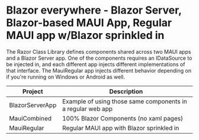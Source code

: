 # Blazor everywhere - Blazor Server, Blazor-based MAUI App, Regular MAUI app w/Blazor sprinkled in

The Razor Class Library defines components shared across two MAUI apps and a Blazor Server app.
One of the components requires an IDataSource to be injected in, and each different app injects different implementations of that interface.  The MauiRegular app injects different behavior depending on if you're running on Windows or Android as well.

|Project|Description|
|---|---|
|BlazorServerApp|Example of using those same components in a regular web app|
|MauiCombined|100% Blazor Components (no xaml pages)|
|MauiRegular|Regular MAUI app with Blazor sprinkled in|
